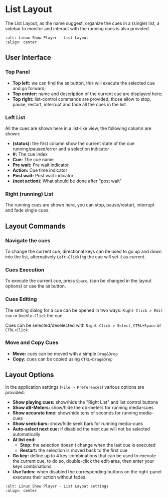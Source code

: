 # List Layout

The List Layout, as the name suggest, organize the cues in a (single) list,
a sidebar to monitor and interact with the running cues is also provided.

```{image} _static/list_layout_main_view.png
:alt: Linux Show Player - List Layout
:align: center
```

## User Interface

### Top Panel

* **Top left:** we can find the `GO` button, this will execute the selected cue and go forward;
* **Top center:** name and description of the current cue are displayed here;
* **Top right:** list-control commands are provided, those allow to stop, pause,
  restart, interrupt and fade all the cues in the list.

### Left List

All the cues are shown here in a list-like view, the following column are shown:

* **(status):** the first column show the current state of the cue running/paused/error and a selection indicator
* **#:** The cue index
* **Cue:** The cue name
* **Pre wait:** Pre wait indicator
* **Action:** Cue time indicator
* **Post wait:** Post wait indicator
* **(next action):** What should be done after "post wait"

### Right (running) List

The running cues are shown here, you can stop, pause/restart, interrupt and fade
single cues.

## Layout Commands

### Navigate the cues

To change the current cue, directional keys can be used to go up and down into the list,
alternatively `Left-Clicking` the cue will set it as current.

### Cues Execution

To execute the current cue, press `Space`, (can be changed in the layout options)
or use the `GO` button.

### Cues Editing

The setting dialog for a cue can be opened in two ways: `Right-Click > Edit cue`
or `Double-Click` the cue.

Cues can be selected/deselected with `Right-Click > Select`, `CTRL+Space` or
`CTRL+Click`

### Move and Copy Cues

* **Move:** cues can be moved with a simple `Drag&Drop`
* **Copy:** cues can be copied using `CTRL+Drag&Drop`

## Layout Options

In the application settings (`File > Preferences`) various options are provided:

* **Show playing cues:** show/hide the "Right List" and list control buttons
* **Show dB-Meters:** show/hide the db-meters for running media-cues
* **Show accurate time:** show/hide tens of seconds for running media-cues
* **Show seek-bars:** show/hide seek bars for running media-cues
* **Auto-select next cue:** if disabled the next cue will not be selected automatically
* **At list end:**
    * **Stop:** the selection doesn't change when the last cue is executed
    * **Restart:** the selection is moved back to the first cue
* **Go key:** define up to 4 key-combinations that can be used to execute the current cue,
  to do so, double-click the edit-area, then enter your keys combinations
* **Use fades:** when disabled the corresponding buttons on the right-panel
  executes their action without fades.


```{image}  _static/list_layout_settings.png
:alt: Linux Show Player - List Layout settings
:align: center
```